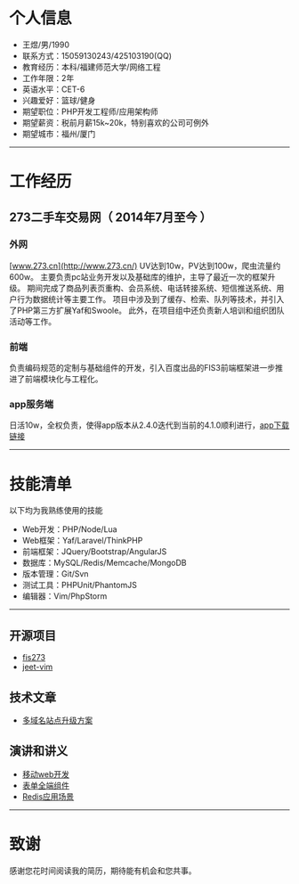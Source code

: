
# 个人信息

 - 王煜/男/1990
 - 联系方式：15059130243/425103190(QQ)
 - 教育经历：本科/福建师范大学/网络工程
 - 工作年限：2年
 - 英语水平：CET-6
 - 兴趣爱好：篮球/健身
 - 期望职位：PHP开发工程师/应用架构师
 - 期望薪资：税前月薪15k~20k，特别喜欢的公司可例外
 - 期望城市：福州/厦门

---

# 工作经历

## 273二手车交易网（ 2014年7月至今 ）

### 外网
 [www.273.cn](http://www.273.cn/) UV达到10w，PV达到100w，爬虫流量约600w。
 主要负责pc站业务开发以及基础库的维护，主导了最近一次的框架升级。
 期间完成了商品列表页重构、会员系统、电话转接系统、短信推送系统、用户行为数据统计等主要工作。
 项目中涉及到了缓存、检索、队列等技术，并引入了PHP第三方扩展Yaf和Swoole。
 此外，在项目组中还负责新人培训和组织团队活动等工作。

### 前端
 负责编码规范的定制与基础组件的开发，引入百度出品的FIS3前端框架进一步推进了前端模块化与工程化。

### app服务端
 日活10w，全权负责，使得app版本从2.4.0迭代到当前的4.1.0顺利进行，[app下载链接](http://a.app.qq.com/o/simple.jsp?pkgname=cn.car273)

---

# 技能清单

 以下均为我熟练使用的技能

 - Web开发：PHP/Node/Lua
 - Web框架：Yaf/Laravel/ThinkPHP
 - 前端框架：JQuery/Bootstrap/AngularJS
 - 数据库：MySQL/Redis/Memcache/MongoDB
 - 版本管理：Git/Svn
 - 测试工具：PHPUnit/PhantomJS
 - 编辑器：Vim/PhpStorm

---

## 开源项目

 - [fis273](http://github.com/bug1024/fis273)
 - [jeet-vim](http://github.com/bug1024/jeet-vim)

## 技术文章

 - [多域名站点升级方案](https://github.com/bug1024/doc/blob/master/Blog/website-upgrade.md)

## 演讲和讲义

 - [移动web开发](https://github.com/bug1024/doc/blob/master/Slide/mobile-develop.ppt)
 - [表单全端组件](https://github.com/bug1024/doc/blob/master/Slide/form-validator.ppt)
 - [Redis应用场景](https://github.com/bug1024/doc/blob/master/Slide/redis-application.ppt)

---

# 致谢
 感谢您花时间阅读我的简历，期待能有机会和您共事。
